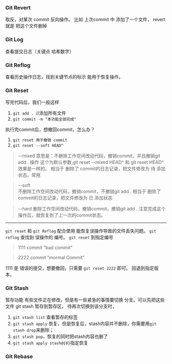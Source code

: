 ### Git Revert

取反，对某次 commit 反向操作。
比如 上次commit 中 添加了一个文件， revert 就是 把这个文件删掉

### Git Log
查看提交日志（关键点 哈希数字）

### Git Reflog
查看历史操作日志，找到关键节点的标示 能用于恢复操作。

### Git Reset
写完代码后，我们一般这样
1. `git add . `//添加所有文件
2. `git commit -m "本功能全部完成"`

执行完commit后，想撤回commit，怎么办？

1. `git reset 用于撤销 commit`
2. `git reset --soft HEAD^`

> --mixed 
意思是：不删除工作空间改动代码，撤销commit，并且撤销git add . 操作
这个为默认参数,git reset --mixed HEAD^ 和 git reset HEAD^ 效果是一样的。
相当于 删除了 commit的日志记录，把文件修改为 待 添加状态。常用

> --soft  
不删除工作空间改动代码，撤销commit，不撤销git add .
相当于 删除了 commit的日志记录，把文件修改为 已 添加状态
 
> --hard
删除工作空间改动代码，撤销commit，撤销git add . 
注意完成这个操作后，就恢复到了上一次的commit状态。
---

`git reset` 和 `git Reflog` 配合使用 能恢复误操作导致的文件丢失问题。
`git reflog` 查找到 误操作的 编号。
`git reset` 到指定编号

> 1111 commit ”bad commit“

>2222 commit ”mormal Commit“

1111 是 错误的提交，想要撤回，只需要 `git reset 2222` 即可。
回退到指定版本。


### Git Stash
暂存功能
有些文件正在修改，但是有一些紧急的事情要切换 分支。可以先把这些文件 git stash 暂存到暂存区。
待再次切换到该分支时，


1. `git stash list` 查看暂存的标签
2. `git stash apply` 恢复，但是恢复后，stash内容并不删除，你需要用`git stash drop`来删除；
3. `git stash pop`，恢复的同时把stash内容也删了
4. `git stash apply stash@{0}`指定恢复 

### Git Rebase



